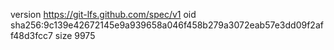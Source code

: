 version https://git-lfs.github.com/spec/v1
oid sha256:9c139e42672145e9a939658a046f458b279a3072eab57e3dd09f2aff48d3fcc7
size 9975
